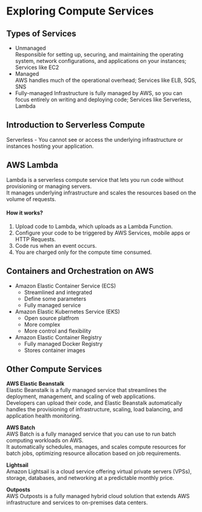 # Exploring Compute Services

## Types  of Services
* Unmanaged  
Responsible for setting up, securing, and maintaining the operating system, network configurations, and applications on your instances; Services like EC2
* Managed  
AWS handles much of the operational overhead; Services like ELB, SQS, SNS
* Fully-managed
Infrastructure is fully managed by AWS, so you can focus entirely on writing and deploying code; Services like Serverless, Lambda

## Introduction to Serverless Compute
Serverless - You cannot see or access the underlying infrastructure or instances hosting your application.

## AWS Lambda
Lambda is a serverless compute service that lets you run code without provisioning or managing servers.  
It manages underlying infrastructure and scales the resources based on the volume of requests.

#### How it works?
1) Upload code to Lambda, which uploads as a Lambda Function.
2) Configure your code to be triggered by AWS Services, mobile apps or HTTP Requests.
3) Code rus when an event occurs.
4) You are charged only for the compute time consumed.

## Containers and Orchestration on AWS
* Amazon Elastic Container Service (ECS)  
    * Streamlined and integrated 
    * Define some parameters
    * Fully managed service
* Amazon Elastic Kubernetes Service (EKS)
    * Open source platfrom
    * More complex
    * More control and flexibility
* Amazon Elastic Container Registry
    * Fully managed Docker Registry
    * Stores container images

## Other Compute Services
__AWS Elastic Beanstalk__  
Elastic Beanstalk is a fully managed service that streamlines the deployment, management, and scaling of web applications.  
Developers can upload their code, and Elastic Beanstalk automatically handles the provisioning of infrastructure, scaling, load balancing, and application health monitoring.

__AWS Batch__  
AWS Batch is a fully managed service that you can use to run batch computing workloads on AWS.  
It automatically schedules, manages, and scales compute resources for batch jobs, optimizing resource allocation based on job requirements.

__Lightsail__  
Amazon Lightsail is a cloud service offering virtual private servers (VPSs), storage, databases, and networking at a predictable monthly price.  

__Outposts__  
AWS Outposts is a fully managed hybrid cloud solution that extends AWS infrastructure and services to on-premises data centers.